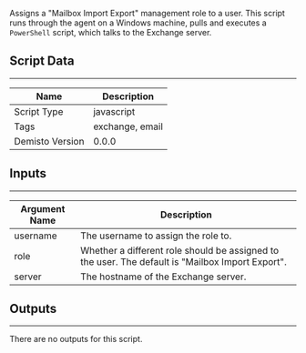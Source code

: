 Assigns a "Mailbox Import Export" management role to a user. This script runs through the agent on a Windows machine, pulls and executes a `PowerShell` script, which talks to the Exchange server.

## Script Data
---

| **Name** | **Description** |
| --- | --- |
| Script Type | javascript |
| Tags | exchange, email |
| Demisto Version | 0.0.0 |

## Inputs
---

| **Argument Name** | **Description** |
| --- | --- |
| username | The username to assign the role to. |
| role | Whether a different role should be assigned to the user. The default is "Mailbox Import Export". |
| server | The hostname of the Exchange server. |

## Outputs
---
There are no outputs for this script.
